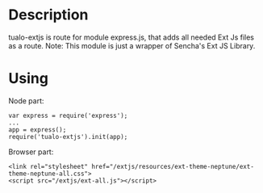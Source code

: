 Description
===========

tualo-extjs is route for module express.js, that adds all needed Ext Js files as a route.
Note: This module is just a wrapper of Sencha's Ext JS Library.

Using
=====

Node part:

	var express = require('express');
	...
	app = express();
	require('tualo-extjs').init(app);

Browser part:

	<link rel="stylesheet" href="/extjs/resources/ext-theme-neptune/ext-theme-neptune-all.css">
	<script src="/extjs/ext-all.js"></script>
